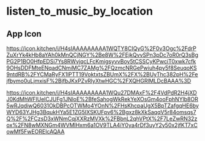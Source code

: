 # listen_to_music_by_location

## App Icon

<https://icon.kitchen/i/H4sIAAAAAAAAA1WQTY8CIQyG%2F0v3Ogc%2FdrPZuXrYk4kHb8aYAh0kMnQCjNGY%2Be8W%2FEjkQvvSPn3pDc7oR0rQ3sBgPG2P1BO0HfpEDSi7Ys8RWvjqcLFcKmigsyvvBoy5tCSSCyKPwciT0xwk7cfk9OHsDDFMteENqadCNmiMC7ZAMg%2FQzmcNRGePwiuh4py5f8SeuqoKS9ntdRB%2FYCMaRyFX1lPTT19VoktxtsZBUmX%2FX%2BUyThc382pH%2Fejfbymo0uLjmxisF%2BjfbJKxPZvRlyXtwHGC%2FXQHGRlMLDcBAAA%3D>

<!-- with DEV badge -->

<https://icon.kitchen/i/H4sIAAAAAAAAA1WQu27DMAxF%2F4VdPdR2H4jXDJ0KdMhWFIUelCJUFg1JNloE%2BfeSahogWkRekYeXOsGm4ooFphNYlb8OR5wRJqdiwQ6031OkDBPcOTWMo4YOnN%2FHsKhcpaUgX5BpTZafgqHE6byWYD63YJHg3BqukHYa5E1ZG5IXSKUFpv6%2Bgxz8kXkSaqqV5r84omsqs7Q%2F%2FCzsD3xWNmCqjXXRzMVXk%2FBbnL2qhVPtX%2F7LeZwRN32zox%2FN8wMXNGm4WVMlHxm6a1OV9TLA4iY0ya4rDf3uyY2y50x2jfKT7xCowMf5FwEORElcAQAA>
